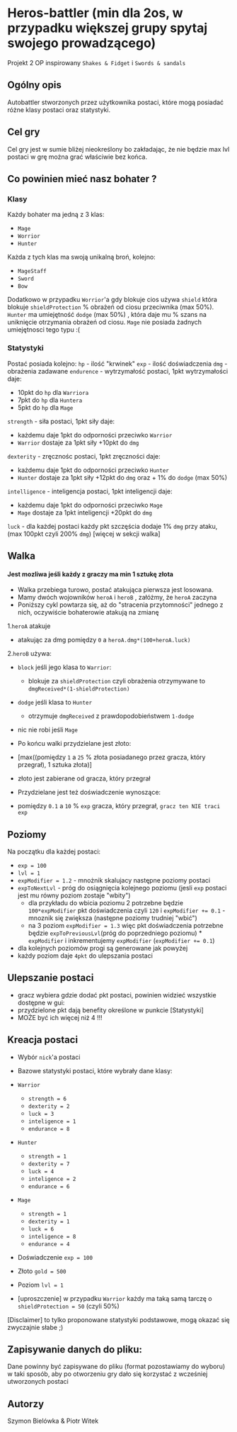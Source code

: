 # Heros-battler (min dla 2os, w przypadku większej grupy spytaj swojego prowadzącego)
Projekt 2 OP inspirowany `Shakes & Fidget` i `Swords & sandals`

## Ogólny opis
Autobattler stworzonych przez użytkownika postaci, które mogą posiadać różne klasy postaci oraz statystyki.

## Cel gry 
Cel gry jest w sumie bliżej nieokreślony bo zakładając, że nie będzie max lvl postaci w grę można grać właściwie bez końca.

## Co powinien mieć nasz bohater ?

### Klasy
Każdy bohater ma jedną z 3 klas:
- `Mage`
- `Worrior`
- `Hunter`

Każda z tych klas ma swoją unikalną broń, kolejno:
- `MageStaff`
- `Sword`
- `Bow`
 
Dodatkowo w przypadku `Worrior`'a gdy blokuje cios używa `shield` która blokuje `shieldProtection` % obrażeń od ciosu przeciwnika (max 50%).
`Hunter` ma umiejętność `dodge`  (max 50%) , która daje mu % szans na uniknięcie otrzymania obrażeń od ciosu.
`Mage` nie posiada żadnych umiejętnosci tego typu :(

### Statystyki

Postać posiada kolejno:
`hp` - ilość "krwinek"
`exp` - ilość doświadczenia
`dmg` - obrażenia zadawane
`endurence` - wytrzymałość postaci, 1pkt wytrzymałości daje:
  - 10pkt do `hp` dla `Warriora`
  - 7pkt do `hp` dla `Huntera`
  - 5pkt do `hp` dla `Mage`
 
 `strength` - siła postaci, 1pkt siły daje:
 - każdemu daje 1pkt do odporności przeciwko `Warrior`
 - `Warrior` dostaje za 1pkt siły +10pkt do `dmg`
 
 `dexterity` - zręcznośc postaci, 1pkt zręczności daje:
 - każdemu daje 1pkt do odporności przeciwko `Hunter`
 - `Hunter` dostaje za 1pkt siły +12pkt do `dmg` oraz + 1% do `dodge` (max 50%)
 
 `intelligence` - inteligencja postaci, 1pkt inteligencji daje:
  - każdemu daje 1pkt do odporności przeciwko `Mage`
 - `Mage` dostaje za 1pkt inteligencji +20pkt do `dmg`
 
 `luck` - dla każdej postaci każdy pkt szczęścia dodaje 1% `dmg` przy ataku, (max 100pkt czyli 200% `dmg`) [więcej w sekcji walka]
 
## Walka
#### Jest mozliwa jeśli każdy z graczy ma min 1 sztukę złota
- Walka przebiega turowo, postać atakująca pierwsza jest losowana.
- Mamy dwóch wojowników `heroA` i `heroB` , załóżmy, że `heroA` zaczyna
- Poniższy cykl powtarza się, aż do "stracenia przytomności" jednego z nich, oczywiście bohaterowie atakują na zmianę

 1.`heroA` atakuje 
  - atakując za dmg pomiędzy `0` a `heroA.dmg*(100+heroA.luck)` 

 2.`heroB` używa:
  - `block` jeśli jego klasa to `Warrior`:
    - blokuje za `shieldProtection` czyli obrażenia otrzymywane to `dmgReceived*(1-shieldProtection)`
  - `dodge` jeśli klasa to `Hunter`
    - otrzymuje `dmgReceived` z prawdopodobieństwem `1-dodge`
  -  nic nie robi jeśli `Mage`

 - Po końcu walki przydzielane jest złoto:
  - [max((pomiędzy `1` a `25` % złota posiadanego przez gracza, który przegrał), 1 sztuka złota)]
  - złoto jest zabierane od gracza, który przegrał

 - Przydzielane jest też doświadczenie wynoszące:
  - pomiędzy `0.1` a `10` % `exp` gracza, który przegrał, `gracz ten NIE traci exp`

 ## Poziomy
 Na początku dla każdej postaci:
 - `exp = 100` 
 - `lvl = 1` 
 - `expModifier = 1.2` - mnożnik skalujacy następne poziomy postaci
 - `expToNextLvl` - próg do osiągnięcia kolejnego poziomu (jesli `exp` postaci jest mu równy poziom zostaje "wbity")
   - dla przykładu do wbicia poziomu 2 potrzebne będzie `100*expModifier` pkt doświadczenia czyli `120` i `expModifier += 0.1` - mnoznik się zwiększa (następne poziomy trudniej "wbić")
   - na 3 poziom `expModifier = 1.3` więc pkt doświadczenia potrzebne będzie `expToPreviousLvl`(próg do poprzedniego poziomu) * `expModifier` i inkrementujemy `expModifier` (`expModifier += 0.1`)
 - dla kolejnych poziomów progi są generowane jak powyżej
 - każdy poziom daje `4pkt` do ulepszania postaci

 ## Ulepszanie postaci
 - gracz wybiera gdzie dodać pkt postaci, powinien widzieć wszystkie dostępne w gui:
  - przydzielone pkt dają benefity określone w punkcie [Statystyki]
  - MOŻE być ich więcej niż 4 !!!

 ## Kreacja postaci
  - Wybór `nick`'a postaci
  - Bazowe statystyki postaci, które wybrały dane klasy:

  - `Warrior`
    - `strength = 6`
    - `dexterity = 2`
    - `luck = 3`
    - `inteligence = 1`
    - `endurance = 8`

  - `Hunter`
    - `strength = 1`
    - `dexterity = 7`
    - `luck = 4`
    - `inteligence = 2`
    - `endurance = 6`

  - `Mage`
    - `strength = 1`
    - `dexterity = 1`
    - `luck = 6`
    - `inteligence = 8`
    - `endurance = 4`

  - Doświadczenie `exp = 100`
  - Złoto `gold = 500`
  - Poziom `lvl = 1`
  - [uproszczenie] w przypadku `Warrior` każdy ma taką samą tarczę o `shieldProtection = 50` (czyli 50%)

  [Disclaimer] to tylko proponowane statystyki podstawowe, mogą okazać się zwyczajnie słabe ;)

  ## Zapisywanie danych do pliku:
  Dane powinny być zapisywane do pliku (format pozostawiamy do wyboru) w taki sposób, aby po otworzeniu gry dało się korzystać z wcześniej utworzonych postaci
   
 Autorzy
 -------
 Szymon Bielówka & Piotr Witek
 
 
 
 

